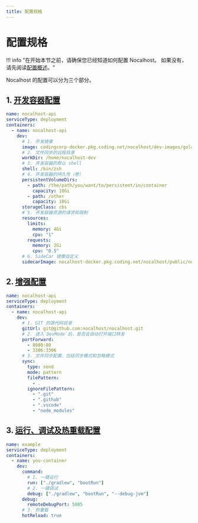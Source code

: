 ```yaml
---
title: 配置规格
---
```


# 配置规格

!!! info "在开始本节之前，请确保您已经知道如何配置 Nocalhost。 如果没有，请先阅读[配置概述](config-overview.md)。"

Nocalhost 的配置可以分为三个部分。

## 1. [开发容器配置](config-dev-container.md)

```yaml title="第一部分是开发容器配置，包括："
name: nocalhost-api
serviceType: deployment
containers:
  - name: nocalhost-api
    dev:
      # 1. 开发镜像
      image: codingcorp-docker.pkg.coding.net/nocalhost/dev-images/golang:zsh
      # 2. 文件同步的远程目录
      workDir: /home/nocalhost-dev
      # 3. 开发容器的默认 shell
      shell: /bin/zsh
      # 4. 开发容器的持久性（卷）
      persistentVolumeDirs:
        - path: /the/path/you/want/to/persistent/in/container
          capacity: 10Gi
        - path: /other
          capacity: 10Gi
      storageClass: cbs
      # 5. 开发容器资源的请求和限制
      resources:
        limits:
          memory: 4Gi
          cpu: "1"
        requests:
          memory: 2Gi
          cpu: "0.5"
      # 6. SideCar 镜像自定义
      sidecarImage: nocalhost-docker.pkg.coding.net/nocalhost/public/nocalhost-sidecar:sshversion
```

## 2. [增强配置](config-enhance.md)

```yaml title="第二部分是增强配置，该配置独立于开发容器，包括："
name: nocalhost-api
serviceType: deployment
containers:
  - name: nocalhost-api
    dev:
      # 1. GIT 的源代码目录
      gitUrl: git@github.com:nocalhost/nocalhost.git
      # 2. 进入`DevMode`后，是否会自动打开端口转发
      portForward:
        - 8080:80
        - 3306:3306
      # 3. 文件同步配置，包括同步模式和忽略模式
      sync:
        type: send
        mode: pattern
        filePattern:
          - .
        ignoreFilePattern:
          - ".git"
          - ".github"
          - ".vscode"
          - "node_modules"
```

## 3. [运行、调试及热重载配置](config-develop.md)

```yaml title="第三部分是开发过程的配置，包括："
name: example
serviceType: deployment
containers:
  - name: you-container
    dev:
      command:
        # 1. 一键运行
        run: ["./gradlew", "bootRun"]
        # 2. 一键调试
        debug: ["./gradlew", "bootRun", "--debug-jvm"]
      debug:
        remoteDebugPort: 5005
      # 3. 热重载
      hotReload: true
```
